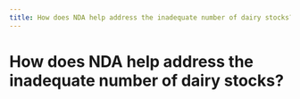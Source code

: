 ```yaml
---
title: How does NDA help address the inadequate number of dairy stocks?
---
```


# How does NDA help address the inadequate number of dairy stocks?
